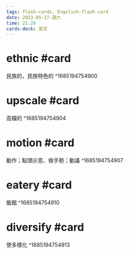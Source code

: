 ```yaml
---
tags: flash-cards, Engslish-flash-card
date: 2023-05-27-週六
time: 21:29
cards-deck: 英文
---
```


# ethnic #card 
民族的，民族特色的
^1685194754900

# upscale #card 
高檔的
^1685194754904

# motion #card 
動作；點頭示意、做手勢；動議
^1685194754907

# eatery #card 
飯館
^1685194754910

# diversify #card 
使多樣化
^1685194754913

